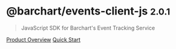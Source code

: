# @barchart/events-client-js <small>2.0.1</small>

> JavaScript SDK for Barchart&#x27;s Event Tracking Service

[Product Overview](/content/product_overview)
[Quick Start](/content/quick_start)